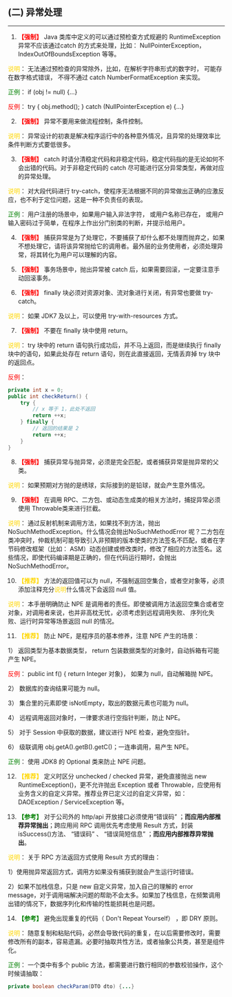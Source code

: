 ## (二) 异常处理

---

1. **<font color=#FF0000>【强制】</font>**  Java 类库中定义的可以通过预检查方式规避的 RuntimeException 异常不应该通过catch 的方式来处理，比如： NullPointerException， IndexOutOfBoundsException 等等。

<font color=#FFD700>说明</font>： 无法通过预检查的异常除外，比如，在解析字符串形式的数字时， 可能存在数字格式错误， 不得不通过 catch NumberFormatException 来实现。

<font color=#008000>正例</font>： if (obj != null) {...}

<font color=#FF0000>反例</font>： try { obj.method(); } catch (NullPointerException e) {…}


2. **<font color=#FF0000>【强制】</font>**  异常不要用来做流程控制，条件控制。

<font color=#FFD700>说明</font>： 异常设计的初衷是解决程序运行中的各种意外情况，且异常的处理效率比条件判断方式要低很多。


3. **<font color=#FF0000>【强制】</font>**  catch 时请分清稳定代码和非稳定代码，稳定代码指的是无论如何不会出错的代码。对于非稳定代码的 catch 尽可能进行区分异常类型，再做对应的异常处理。

<font color=#FFD700>说明</font>： 对大段代码进行 try-catch，使程序无法根据不同的异常做出正确的应激反应，也不利于定位问题，这是一种不负责任的表现。

<font color=#008000>正例</font>： 用户注册的场景中，如果用户输入非法字符， 或用户名称已存在， 或用户输入密码过于简单，在程序上作出分门别类的判断，并提示给用户。


4. **<font color=#FF0000>【强制】</font>**  捕获异常是为了处理它，不要捕获了却什么都不处理而抛弃之，如果不想处理它，请将该异常抛给它的调用者。最外层的业务使用者，必须处理异常，将其转化为用户可以理解的内容。


5. **<font color=#FF0000>【强制】</font>**  事务场景中，抛出异常被 catch 后，如果需要回滚，一定要注意手动回滚事务。


6. **<font color=#FF0000>【强制】</font>**  finally 块必须对资源对象、流对象进行关闭，有异常也要做 try-catch。

<font color=#FFD700>说明</font>： 如果 JDK7 及以上，可以使用 try-with-resources 方式。


7. **<font color=#FF0000>【强制】</font>**  不要在 finally 块中使用 return。

<font color=#FFD700>说明</font>： try 块中的 return 语句执行成功后，并不马上返回，而是继续执行 finally 块中的语句，如果此处存在 return 语句，则在此直接返回，无情丢弃掉 try 块中的返回点。

<font color=#FF0000>反例</font>：

```java
private int x = 0;
public int checkReturn() {
    try {
        // x 等于 1，此处不返回
        return ++x;
    } finally {
        // 返回的结果是 2
        return ++x;
    }
}
```

8. **<font color=#FF0000>【强制】</font>**  捕获异常与抛异常，必须是完全匹配，或者捕获异常是抛异常的父类。

<font color=#FFD700>说明</font>： 如果预期对方抛的是绣球，实际接到的是铅球，就会产生意外情况。


9. **<font color=#FF0000>【强制】</font>**  在调用 RPC、二方包、或动态生成类的相关方法时，捕捉异常必须使用 Throwable类来进行拦截。

<font color=#FFD700>说明</font>： 通过反射机制来调用方法，如果找不到方法，抛出 NoSuchMethodException。什么情况会抛出NoSuchMethodError 呢？二方包在类冲突时，仲裁机制可能导致引入非预期的版本使类的方法签名不匹配，或者在字节码修改框架（比如： ASM）动态创建或修改类时，修改了相应的方法签名。这些情况，即使代码编译期是正确的，但在代码运行期时，会抛出 NoSuchMethodError。


10. **<font COLOR=#FFD700>【推荐】</font>** 方法的返回值可以为 null，不强制返回空集合，或者空对象等，必须添加注释充分<font color=#FFD700>说明</font>什么情况下会返回 null 值。

<font color=#FFD700>说明</font>： 本手册明确防止 NPE 是调用者的责任。即使被调用方法返回空集合或者空对象，对调用者来说，也并非高枕无忧，必须考虑到远程调用失败、 序列化失败、运行时异常等场景返回 null 的情况。


11. **<font COLOR=#FFD700>【推荐】</font>** 防止 NPE，是程序员的基本修养，注意 NPE 产生的场景：

1） 返回类型为基本数据类型， return 包装数据类型的对象时，自动拆箱有可能产生 NPE。

<font color=#FF0000>反例</font>： public int f() { return Integer 对象}， 如果为 null，自动解箱抛 NPE。

2） 数据库的查询结果可能为 null。

3） 集合里的元素即使 isNotEmpty，取出的数据元素也可能为 null。

4） 远程调用返回对象时，一律要求进行空指针判断，防止 NPE。

5） 对于 Session 中获取的数据，建议进行 NPE 检查，避免空指针。

6） 级联调用 obj.getA().getB().getC()；一连串调用，易产生 NPE。

<font color=#008000>正例</font>： 使用 JDK8 的 Optional 类来防止 NPE 问题。


12. **<font COLOR=#FFD700>【推荐】</font>** 定义时区分 unchecked / checked 异常，避免直接抛出 new RuntimeException()，更不允许抛出 Exception 或者 Throwable，应使用有业务含义的自定义异常。推荐业界已定义过的自定义异常，如： DAOException / ServiceException 等。


13. **<font color=#008000>【参考】</font>** 对于公司外的 http/api 开放接口必须使用“错误码” ；**而应用内部推荐异常抛出**；跨应用间 RPC 调用优先考虑使用 Result 方式，封装 isSuccess()方法、 “错误码” 、 “错误简短信息” ；**而应用内部推荐异常抛出**。

<font color=#FFD700>说明</font>： 关于 RPC 方法返回方式使用 Result 方式的理由：

1）使用抛异常返回方式，调用方如果没有捕获到就会产生运行时错误。

2）如果不加栈信息，只是 new 自定义异常，加入自己的理解的 error message，对于调用端解决问题的帮助不会太多。如果加了栈信息，在频繁调用出错的情况下，数据序列化和传输的性能损耗也是问题。


14. **<font color=#008000>【参考】</font>** 避免出现重复的代码（ Don't Repeat Yourself） ，即 DRY 原则。

<font color=#FFD700>说明</font>： 随意复制和粘贴代码，必然会导致代码的重复，在以后需要修改时，需要修改所有的副本，容易遗漏。必要时抽取共性方法，或者抽象公共类，甚至是组件化。

<font color=#008000>正例</font>： 一个类中有多个 public 方法，都需要进行数行相同的参数校验操作，这个时候请抽取：

```java
private boolean checkParam(DTO dto) {...}
```